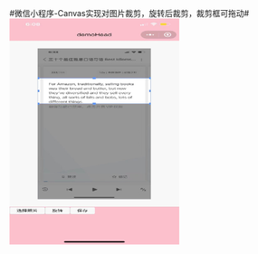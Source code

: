 #微信小程序-Canvas实现对图片裁剪，旋转后裁剪，裁剪框可拖动#
</br><img src="https://github.com/felicezmj/wx-cropper/blob/main/demoimg/1.jpeg" width = "300" height = "400" alt="图片名称" align=center />

